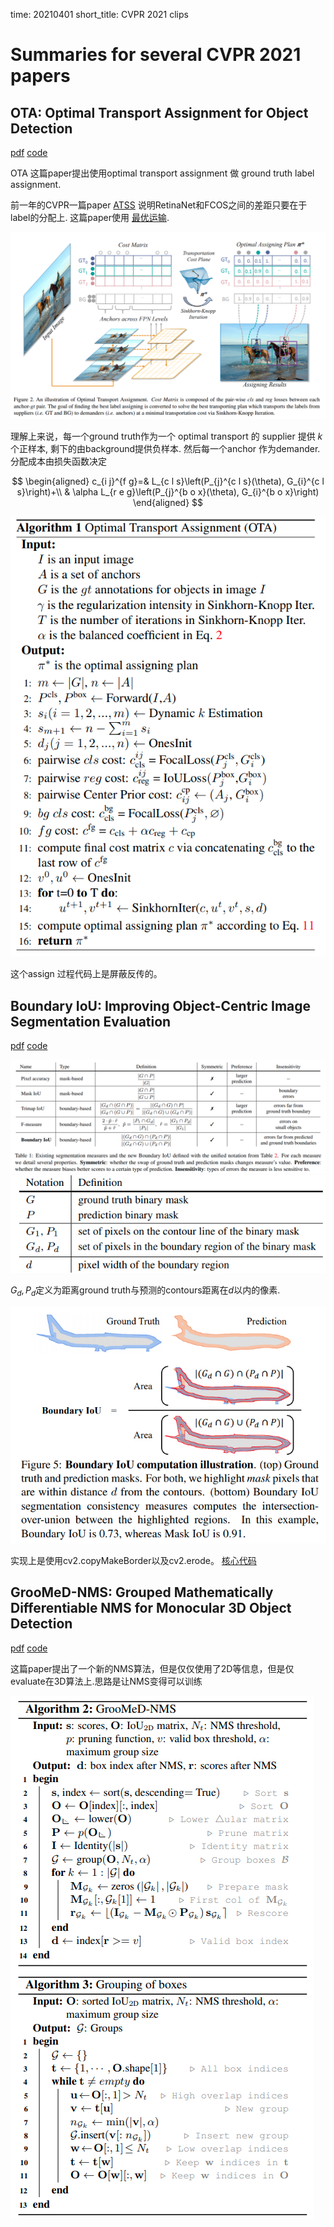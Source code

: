 time: 20210401
short_title: CVPR 2021 clips

# Summaries for several CVPR 2021 papers

## OTA: Optimal Transport Assignment for Object Detection

[pdf](https://arxiv.org/pdf/2103.14259.pdf) [code](https://github.com/Megvii-BaseDetection/OTA)

OTA 这篇paper提出使用optimal transport assignment 做 ground truth label assignment.

前一年的CVPR一篇paper [ATSS](Summary_of_serveral_cvpr2020.md) 说明RetinaNet和FCOS之间的差距只要在于label的分配上. 这篇paper使用 [最优运输](Collections_StereoMatching_KITTI.md). 

![image](res/OTA_arch.png)

理解上来说，每一个ground truth作为一个 optimal transport 的 supplier 提供 $k$个正样本, 剩下的由background提供负样本. 然后每一个anchor 作为demander. 分配成本由损失函数决定

$$
\begin{aligned}
c_{i j}^{f g}=& L_{c l s}\left(P_{j}^{c l s}(\theta), G_{i}^{c l s}\right)+\\
& \alpha L_{r e g}\left(P_{j}^{b o x}(\theta), G_{i}^{b o x}\right)
\end{aligned}
$$

![image](res/OTA_algorithm.png)

这个assign 过程代码上是屏蔽反传的。


## Boundary IoU: Improving Object-Centric Image Segmentation Evaluation

[pdf](https://arxiv.org/pdf/2103.16562.pdf) [code](https://github.com/bowenc0221/boundary-iou-api)

![image](res/Bounrdary_iou.png)
![image](res/notation.png)

$G_d, P_d$定义为距离ground truth与预测的contours距离在$d$以内的像素.

![image](res/BoundaryIoUCompute.png)

实现上是使用cv2.copyMakeBorder以及cv2.erode。 [核心代码](https://github.com/bowenc0221/boundary-iou-api/blob/master/boundary_iou/utils/boundary_utils.py)


## GrooMeD-NMS: Grouped Mathematically Differentiable NMS for Monocular 3D Object Detection

[pdf](https://arxiv.org/pdf/2103.17202.pdf) [code](https://github.com/abhi1kumar/groomed_nms)

这篇paper提出了一个新的NMS算法，但是仅仅使用了2D等信息，但是仅evaluate在3D算法上.思路是让NMS变得可以训练

![image](res/group_nms_alg.png)
